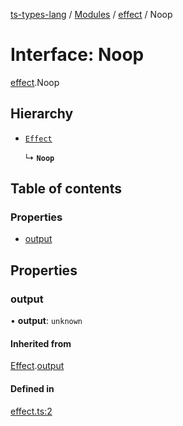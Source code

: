 [ts-types-lang](../README.md) / [Modules](../modules.md) / [effect](../modules/effect.md) / Noop

# Interface: Noop

[effect](../modules/effect.md).Noop

## Hierarchy

- [`Effect`](effect.Effect.md)

  ↳ **`Noop`**

## Table of contents

### Properties

- [output](effect.Noop.md#output)

## Properties

### output

• **output**: `unknown`

#### Inherited from

[Effect](effect.Effect.md).[output](effect.Effect.md#output)

#### Defined in

[effect.ts:2](https://github.com/phenax/ts-types-runtime-environment/blob/6c7b4f3/stdlib/effect.ts#L2)
